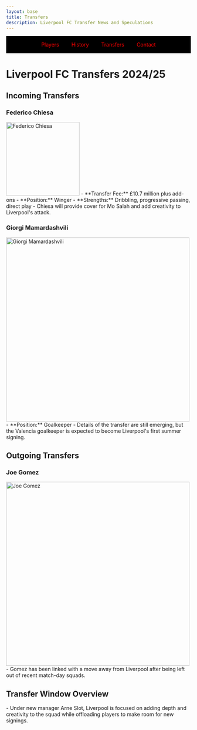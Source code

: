 ```yaml
---
layout: base
title: Transfers
description: Liverpool FC Transfer News and Speculations
---
```

<!-- Navbar -->
<div style="background-color: black; padding: 15px; text-align: center;">
  <a href="players.html" style="color: red; text-decoration: none; margin: 0 15px;">Players</a>
  <a href="history.html" style="color: red; text-decoration: none; margin: 0 15px;">History</a>
  <a href="transfers.html" style="color: red; text-decoration: none; margin: 0 15px;">Transfers</a>
  <a href="contact.html" style="color: red; text-decoration: none; margin: 0 15px;">Contact</a>
</div>
<h1>Liverpool FC Transfers 2024/25</h1>

<h2>Incoming Transfers</h2>

### Federico Chiesa
<img src="https://cdn.vox-cdn.com/thumbor/x0jYk1ckMaqtsZgF5j2bhNpMWnA=/0x397:5729x4401/1200x800/filters:focal(3103x740:4157x1794)/cdn.vox-cdn.com/uploads/chorus_image/image/73551959/2169249269.0.jpg" alt="Federico Chiesa" style="width: 200px;">
- **Transfer Fee:** £10.7 million plus add-ons
- **Position:** Winger
- **Strengths:** Dribbling, progressive passing, direct play
- Chiesa will provide cover for Mo Salah and add creativity to Liverpool's attack.

### Giorgi Mamardashvili
<img src="https://encrypted-tbn0.gstatic.com/images?q=tbn:ANd9GcRIC8gPy7LAZBRVCFttafg_cViWlw1J3qxs-w&s" alt="Giorgi Mamardashvili" style="width: 500px;">
- **Position:** Goalkeeper
- Details of the transfer are still emerging, but the Valencia goalkeeper is expected to become Liverpool's first summer signing.

<h2>Outgoing Transfers</h2>

### Joe Gomez
<img src="https://assets.goal.com/images/v3/blt5e54e11620d117e6/GOAL_-_Blank_WEB_-_Facebook_(48).jpg?auto=webp&format=pjpg&width=3840&quality=60" alt="Joe Gomez" style="width: 500px;">
- Gomez has been linked with a move away from Liverpool after being left out of recent match-day squads.

<h2>Transfer Window Overview</h2>
- Under new manager Arne Slot, Liverpool is focused on adding depth and creativity to the squad while offloading players to make room for new signings.
